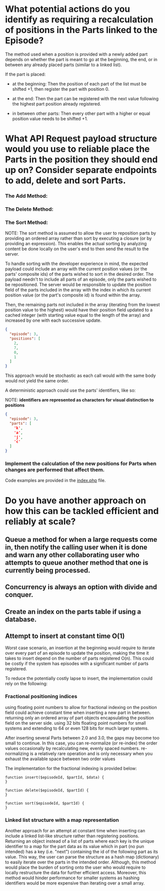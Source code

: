 # What potential actions do you identify as requiring a recalculation of positions in the Parts linked to the Episode?

The method used when a position is provided with a newly added part depends on whether the part is meant to go at the beginning, the end, or in between any already placed parts (similar to a linked list).

If the part is placed:

* at the beginning: Then the position of each part of the list must be shifted +1, then register the part with position 0.

* at the end: Then the part can be registered with the next value following the highest part position already registered.

* in between other parts: Then every other part with a higher or equal position value needs to be shifted +1.

# What API Request payload structure would you use to reliable place the Parts in the position they should end up on? Consider separate endpoints to add, delete and sort Parts.

### The Add Method:

### The Delete Method:

### The Sort Method:

NOTE: The sort method is assumed to allow the user to reposition parts by providing an ordered array rather than sort by executing a closure (or by providing an expression). This enables the actual sorting by analyzing content be done locally on the user's end to then send the result to the server.

To handle sorting with the developer experience in mind, the expected payload could include an array with the current position values (or the parts' composite ids) of the parts wished to sort in the desired order. The payload needn't to include all parts of an episode, only the parts wished to be repositioned. The server would be responsible to update the position field of the parts included in the array with the index in which its current position value (or the part's composite id) is found within the array.

Then, the remaining parts not included in the array (iterating from the lowest position value to the highest) would have their position field updated to a cached integer (with starting value equal to the length of the array) and increased by one with each successive update.

```JSON
{
  "episode": 3,
  "positions": [
    2,
    7,
    0,
    1
  ]
}
```

This approach would be stochastic as each call would with the same body would not yield the same order.

A deterministic approach could use the parts' identifiers, like so:

NOTE: __identifiers are represented as characters for visual distinction to positions__
```JSON
{
  "episode": 3,
  "parts": [
    'k',
    'a',
    'j',
    'c'
  ]
}
```

### Implement the calculation of the new positions for Parts when changes are performed that affect them.

Code examples are provided in the [index.php](./index.php) file.

# Do you have another approach on how this can be tackled efficient and reliably at scale?

## Queue a method for when a large requests come in, then notify the calling user when it is done and warn any other collaborating user who attempts to queue another method that one is currently being processed.

## Concurrency is always an option with divide and conquer.

## Create an index on the parts table if using a database.

## Attempt to insert at constant time O(1)

Worst case scenario, an insertion at the beginning would require to iterate over every part of an episode to update the position, making the time it takes to insert depend on the number of parts registered O(n). This could be costly if the system has episodes with a significant number of parts registered.

To reduce the potentially costly lapse to insert, the implementation could rely on the following:

### Fractional positioning indices

using floating point numbers to allow for fractional indexing on the position field could achieve constant time when inserting a new part in between. returning only an ordered array of part objects encapsulating the position field on the server side. using 32 bits floating point numbers for small systems and extending to 64 or even 128 bits for much larger systems.

After inserting several Parts between 2.0 and 3.0, the gaps may become too small to continue. In this case, you can re-normalize (or re-index) the order values occasionally by recalculating new, evenly spaced numbers.
re-normalizing is a relatively rare operation and is only necessary when you exhaust the available space between two order values

The implementation for the fractional indexing is provided below:

```
function insert($episodeId, $partId, $data) {
}

function delete($episodeId, $partId) {
}

function sort($episodeId, $partId) {
}
```
### Linked list structure with a map representation

Another approach for an attempt at constant time when inserting can include a linked list-like structure rather than registering positions. Returning an object instead of a list of parts where each key is the unique identifier to a map for the part data as its value which in part (no pun intended) has a key (i.e. "next") containing the id of the following part as its value. This way, the user can parse the structure as a hash map (dictionary) to easily iterate over the parts in the intended order. Although, this method would place the burden of sorting onto the user who would require to locally restructure the data for further efficient access. Moreover, this method would hinder performance for smaller systems as hashing identifiers would be more expensive than iterating over a small array.
